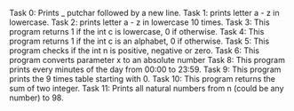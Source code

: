 Task 0: Prints _ putchar followed by a new line.
Task 1: prints letter a - z in lowercase. 
Task 2: prints letter a - z in lowercase 10 times.
Task 3: This program returns 1 if the int c is lowercase, 0 if otherwise.
Task 4: This program returns 1 if the int c is an alphabet, 0 if otherwise.
Task 5: This program checks if the int n is positive, negative or zero.
Task 6: This program converts parameter x to an absolute number
Task 8: This program prints every minutes of the day from 00:00 to 23:59.
Task 9: This program prints the 9 times table starting with 0.
Task 10: This program returns the sum of two integer.
Task 11: Prints all natural numbers from n (could be any number) to 98.
